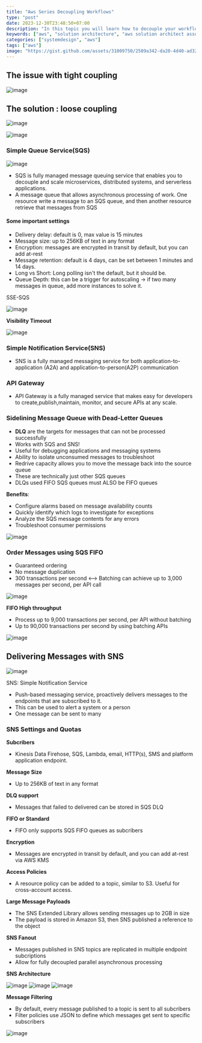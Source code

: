 ```yaml
---
title: "Aws Series Decoupling Workflows"
type: "post"
date: 2023-12-30T23:48:50+07:00
description: "In this topic you will learn how to decouple your workflows on AWS architecture"
keywords: ["aws", "solution architecture", "aws solution architect associate"]
categories: ["systemdesign", "aws"]
tags: ["aws"]
image: "https://gist.github.com/assets/31009750/2509a342-da20-4d40-ad32-921a5e8263f3"
---
```


## The issue with tight coupling

![image](https://gist.github.com/assets/31009750/aecd21b5-5ee2-473c-aa12-34db20ce1d25)

## The solution : loose coupling

![image](https://gist.github.com/assets/31009750/796c33fb-ee23-4be2-876c-10e90e611534)

![image](https://gist.github.com/assets/31009750/d503a69a-787f-49ed-a778-b73c32cb72a9)

### Simple Queue Service(SQS)

![image](https://gist.github.com/assets/31009750/2610a121-0c58-4e60-99e4-de83cff617ee)

- SQS is fully managed message queuing service that enables you to decouple and scale microservices, distributed systems, and serverless applications.
- A message queue that allows asynchronous processing of work. One resource write a message to an SQS queue, and then another resource retrieve that messages from SQS

#### Some important settings

- Delivery delay: default is 0, max value is 15 minutes
- Message size: up to 256KB of text in any format
- Encryption: messages are encrypted in transit by default, but you can add at-rest
- Message retention: default is 4 days, can be set between 1 minutes and 14 days.
- Long vs Short: Long polling isn't the default, but it should be.
- Queue Depth: this can be a trigger for autoscaling -> if two many messages in queue, add more instances to solve it.

SSE-SQS

![image](https://gist.github.com/assets/31009750/5ac88950-bc5b-4f08-9b84-d917ad9fd88e)

**Visibility Timeout**

![image](https://gist.github.com/assets/31009750/97d476b7-b69c-4ef5-bf9f-ae18cbe00b8d)

### Simple Notification Service(SNS)

- SNS is a fully managed messaging service for both application-to-application (A2A) and application-to-person(A2P) communication

### API Gateway

- API Gateway is a fully managed service that makes easy for developers to create,publish,maintain, monitor, and secure APIs at any scale.

### Sidelining Message Queue with Dead-Letter Queues

- **DLQ** are the targets for messages that can not be processed successfully
- Works with SQS and SNS!
- Useful for debugging applications and messaging systems
- Ability to isolate unconsumed messages to troubleshoot
- Redrive capacity allows you to move the message back into the source queue
- These are technically just other SQS queues
- DLQs used FIFO SQS queues must ALSO be FIFO queues

**Benefits**:

- Configure alarms based on message availability counts
- Quickly identify which logs to investigate for exceptions
- Analyze the SQS message contents for any errors
- Troubleshoot consumer permissions

![image](https://gist.github.com/assets/31009750/f4d67d8d-c2dd-4a86-9d1e-651767e14a8a)

### Order Messages using SQS FIFO

- Guaranteed ordering
- No message duplication
- 300 transactions per second <--> Batching can achieve up to 3,000 messages per second, per API call

![image](https://gist.github.com/assets/31009750/420941b0-6cc1-4486-b6c8-1963d17d0102)

**FIFO High throughput**

- Process up to 9,000 transactions per second, per API without batching
- Up to 90,000 transactions per second by using batching APIs

![image](https://gist.github.com/assets/31009750/b87f2da1-375e-41be-942c-2a4f0de8a938)

## Delivering Messages with SNS

![image](https://gist.github.com/assets/31009750/169b8c77-acec-4044-a3cf-f0590548f2ff)

SNS: Simple Notification Service

- Push-based messaging service, proactively delivers messages to the endpoints that are subscribed to it.
- This can be used to alert a system or a person
- One message can be sent to many

### SNS Settings and Quotas

**Subcribers**

- Kinesis Data Firehose, SQS, Lambda, email, HTTP(s), SMS and platform application endpoint.

**Message Size**

- Up to 256KB of text in any format

**DLQ support**

- Messages that failed to delivered can be stored in SQS DLQ

**FIFO or Standard**

- FIFO only supports SQS FIFO queues as subcribers

**Encryption**

- Messages are encrypted in transit by default, and you can add at-rest via AWS KMS

**Access Policies**

- A resource policy can be added to a topic, similar to S3. Useful for cross-account access.

**Large Message Payloads**

- The SNS Extended Library allows sending messages up to 2GB in size
- The payload is stored in Amazon S3, then SNS published a reference to the object

**SNS Fanout**

- Messages published in SNS topics are replicated in multiple endpoint subcriptions
- Allow for fully decoupled parallel asynchronous processing

**SNS Architecture**

![image](https://gist.github.com/assets/31009750/dde420a1-ec4e-4c9a-839d-91df589f850e)
![image](https://gist.github.com/assets/31009750/73b5274f-fbe6-4a35-950a-677e0dfe1762)
![image](https://gist.github.com/assets/31009750/301bf0bb-0b0b-4902-860d-e387692df0e0)

**Message Filtering**

- By default, every message published to a topic is sent to all subcribers
- Filter policies use JSON to define which messages get sent to specific subscribers

![image](https://gist.github.com/assets/31009750/64be337a-6d55-4970-bcdd-29ef7d4b6aef)
